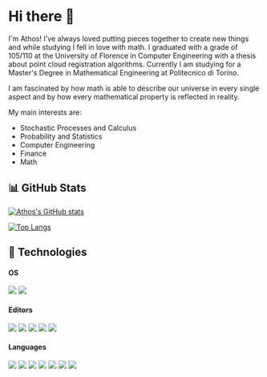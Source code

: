 # Hi there 👋
I'm Athos! I've always loved putting pieces together to create new things and while studying I fell in love with math. I graduated with a grade of 105/110 at the University of Florence in Computer Engineering with a thesis about point cloud registration algorithms. Currently I am studying for a Master's Degree in Mathematical Engineering at Politecnico di Torino.

I am fascinated by how math is able to describe our universe in every single aspect and by how every mathematical property is reflected in reality.

My main interests are:
  * Stochastic Processes and Calculus
  * Probability and Statistics
  * Computer Engineering
  * Finance
  * Math

## 📊 GitHub Stats
[![Athos's GitHub stats](https://github-readme-stats.vercel.app/api?username=athos-innocenti&hide=prs&count_private=true&hide_border=true&show_icons=true&theme=dark)](https://github.com/anuraghazra/github-readme-stats)

[![Top Langs](https://github-readme-stats.vercel.app/api/top-langs/?username=athos-innocenti&theme=dark&layout=compact&hide_border=true&text_color=0CFE18&hide=php,scss,html,css,cmake,Makefile,Jupyter%20Notebook,Shell&langs_count=6)](https://github.com/anuraghazra/github-readme-stats)

## 🔧 Technologies
#### OS
![](https://img.shields.io/static/v1?label=OS&message=Windows&color=78FE96&style=flat&logo=windows&logoColor=white)
![](https://img.shields.io/static/v1?label=OS&message=MacOS&color=78FE96&style=flat&logo=macos&logoColor=white)
  
#### Editors
![](https://img.shields.io/static/v1?label=Code&message=PyCharm&color=78FE96&style=flat&logo=pycharm&logoColor=white)
![](https://img.shields.io/static/v1?label=Code&message=CLion&color=78FE96&style=flat&logo=clion&logoColor=white)
![](https://img.shields.io/static/v1?label=Code&message=IntelliJ+Idea&color=78FE96&style=flat&logo=intellijidea&logoColor=white)
![](https://img.shields.io/static/v1?label=Code&message=Anaconda&color=78FE96&style=flat&logo=anaconda&logoColor=white)
![](https://img.shields.io/static/v1?label=Code&message=VS+Code&color=78FE96&style=flat&logo=vscode&logoColor=white)

#### Languages
![](https://img.shields.io/static/v1?label=Code&message=C&color=78FE96&style=flat&logo=c&logoColor=white)
![](https://img.shields.io/static/v1?label=Code&message=C%2b%2b&color=78FE96&style=flat&logo=c%2b%2b&logoColor=white)
![](https://img.shields.io/static/v1?label=Code&message=Python&color=78FE96&style=flat&logo=python&logoColor=white)
![](https://img.shields.io/static/v1?label=Code&message=Java&color=78FE96&style=flat&logo=java&logoColor=white)
![](https://img.shields.io/static/v1?label=Code&message=LaTeX&color=78FE96&style=flat&logo=latex&logoColor=white)
![](https://img.shields.io/static/v1?label=Code&message=PostgreSQL&color=78FE96&style=flat&logo=postgresql&logoColor=white)
![](https://img.shields.io/static/v1?label=Code&message=MATLAB&color=78FE96&style=flat&logo=matlab&logoColor=white)
